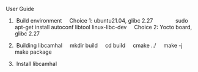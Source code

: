 User Guide
1.  Build environment
      Choice 1: ubuntu21.04, glibc 2.27
                sudo apt-get install autoconf libtool linux-libc-dev
      Choice 2: Yocto board, glibc 2.27  

2.  Building libcamhal
      mkdir build
      cd build
      cmake ../
      make -j
      make package

3.  Install libcamhal




